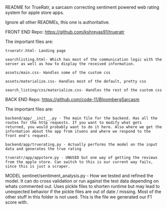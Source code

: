 README for TrueRatr, a sarcasm correcting sentiment powered web rating system for apple store apps.

Ignore all other READMEs, this one is authoritative.

FRONT END
Repo: https://github.com/kshreyas91/trueratr

The important files are:

	trueratr.html- Landing page

	searchlisting.html- Which has most of the communication logic with the server as well as how to display the received information.

	assets/main.css- Handles some of the custom css

	assets/materialize.css- Handles most of the default, pretty css

	search_listing/css/materialize.css- Handles the rest of the custom css

BACK END
Repo: https://github.com/code-11/BloombergSarcasm

The important files are:

	backend/app/__init__.py - The main file for the backend. Has all the routes for the http requests. If you want to modify what gets returned, you would probably want to do it here. Also where we get the information about the app from ituens and where we respond to the front end's request.

	backend/app/truerating.py - Actually performs the model on the input data and generates the true rating

	trueratr/app/appstore.py - UNUSED but one way of getting the reviews from the apple store. Can switch to this is our current way fails, since this is just a scraper.



MODEL
	sentinet/sentiment_analysis.py - How we tested and refined the model. It can do cross validation or run against the test data depending on whats commented out. Uses pickle files to shorten runtime but may lead to unexpected behavior if the pickle files are out of date / missing. Most of the other stuff in this folder is not used. This is the file we generated our F1 score with.
